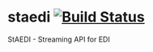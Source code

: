 # staedi [![Build Status](https://travis-ci.org/xlate/staedi.svg?branch=master)](https://travis-ci.org/xlate/staedi)

StAEDI - Streaming API for EDI

